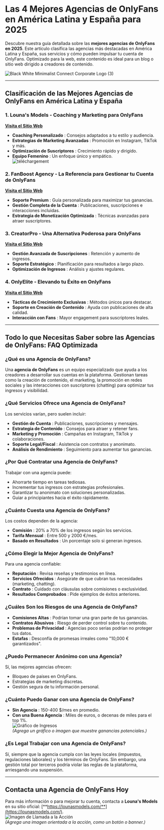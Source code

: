 # Las 4 Mejores Agencias de OnlyFans en América Latina y España para 2025

Descubre nuestra guía detallada sobre las **mejores agencias de OnlyFans en 2025**. Este artículo clasifica las agencias más destacadas en América Latina y España, sus servicios y cómo pueden impulsar tu cuenta de OnlyFans. Optimizado para la web, este contenido es ideal para un blog o sitio web dirigido a creadores de contenido.

![Black White Minimalist Connect Corporate Logo (3)](https://github.com/user-attachments/assets/e4f79e10-1641-477c-b182-3ccb70fa20d6)

---

## Clasificación de las Mejores Agencias de OnlyFans en América Latina y España

### 1. Louna's Models - Coaching y Marketing para OnlyFans  
[**Visita el Sitio Web**](https://lounasmodels.com/)  
- **Coaching Personalizado** : Consejos adaptados a tu estilo y audiencia.  
- **Estrategias de Marketing Avanzadas** : Promoción en Instagram, TikTok y más.  
- **Optimización de Suscriptores** : Crecimiento rápido y dirigido.  
- **Equipo Femenino** : Un enfoque único y empático.  
![téléchargement](https://github.com/user-attachments/assets/836a7013-86d5-4e22-a9e5-56e58676dd40)

### 2. FanBoost Agency - La Referencia para Gestionar tu Cuenta de OnlyFans  
[**Visita el Sitio Web**](https://airtable.com/appE8GDndgTNfeLbc/shrjlh9GLQh68BG7Z)  
- **Soporte Premium** : Guía personalizada para maximizar tus ganancias.  
- **Gestión Completa de la Cuenta** : Publicaciones, suscripciones e interacciones incluidas.  
- **Estrategia de Monetización Optimizada** : Técnicas avanzadas para atraer suscriptores.  

### 3. CreatorPro - Una Alternativa Poderosa para OnlyFans  
[**Visita el Sitio Web**](https://airtable.com/appE8GDndgTNfeLbc/shrjlh9GLQh68BG7Z)  
- **Gestión Avanzada de Suscripciones** : Retención y aumento de ingresos.  
- **Soporte Estratégico** : Planificación para resultados a largo plazo.  
- **Optimización de Ingresos** : Análisis y ajustes regulares.  

### 4. OnlyElite - Elevando tu Éxito en OnlyFans  
[**Visita el Sitio Web**](https://airtable.com/appE8GDndgTNfeLbc/shrjlh9GLQh68BG7Z)  
- **Tácticas de Crecimiento Exclusivas** : Métodos únicos para destacar.  
- **Soporte en Creación de Contenido** : Ayuda con publicaciones de alta calidad.  
- **Interacción con Fans** : Mayor engagement para suscriptores leales.  

---

## Todo lo que Necesitas Saber sobre las Agencias de OnlyFans: FAQ Optimizada

### ¿Qué es una Agencia de OnlyFans?  
Una **agencia de OnlyFans** es un equipo especializado que ayuda a los creadores a desarrollar sus cuentas en la plataforma. Gestionan tareas como la creación de contenido, el marketing, la promoción en redes sociales y las interacciones con suscriptores (chatting) para optimizar tus ingresos y visibilidad.

### ¿Qué Servicios Ofrece una Agencia de OnlyFans?  
Los servicios varían, pero suelen incluir:  
- **Gestión de Cuenta** : Publicaciones, suscripciones y mensajes.  
- **Estrategia de Contenido** : Consejos para atraer y retener fans.  
- **Marketing y Promoción** : Campañas en Instagram, TikTok y colaboraciones.  
- **Soporte Legal/Fiscal** : Asistencia con contratos y anonimato.  
- **Análisis de Rendimiento** : Seguimiento para aumentar tus ganancias.

### ¿Por Qué Contratar una Agencia de OnlyFans?  
Trabajar con una agencia puede:  
- Ahorrarte tiempo en tareas tediosas.  
- Incrementar tus ingresos con estrategias profesionales.  
- Garantizar tu anonimato con soluciones personalizadas.  
- Guiar a principiantes hacia el éxito rápidamente.

### ¿Cuánto Cuesta una Agencia de OnlyFans?  
Los costos dependen de la agencia:  
- **Comisión** : 20% a 70% de los ingresos según los servicios.  
- **Tarifa Mensual** : Entre 500 y 2000 €/mes.  
- **Basado en Resultados** : Un porcentaje solo si generan ingresos.

### ¿Cómo Elegir la Mejor Agencia de OnlyFans?  
Para una agencia confiable:  
- **Reputación** : Revisa reseñas y testimonios en línea.  
- **Servicios Ofrecidos** : Asegúrate de que cubran tus necesidades (marketing, chatting).  
- **Contrato** : Cuidado con cláusulas sobre comisiones o exclusividad.  
- **Resultados Comprobados** : Pide ejemplos de éxitos anteriores.

### ¿Cuáles Son los Riesgos de una Agencia de OnlyFans?  
- **Comisiones Altas** : Podrían tomar una gran parte de tus ganancias.  
- **Contratos Abusivos** : Riesgo de perder control sobre tu contenido.  
- **Problemas de Privacidad** : Agencias poco serias podrían no proteger tus datos.  
- **Estafas** : Desconfía de promesas irreales como "10,000 € garantizados".

### ¿Puedo Permanecer Anónimo con una Agencia?  
Sí, las mejores agencias ofrecen:  
- Bloqueo de países en OnlyFans.  
- Estrategias de marketing discretas.  
- Gestión segura de tu información personal.

### ¿Cuánto Puedo Ganar con una Agencia de OnlyFans?  
- **Sin Agencia** : 150-400 $/mes en promedio.  
- **Con una Buena Agencia** : Miles de euros, o decenas de miles para el top 1%.  
![Gráfico de Ingresos](https://via.placeholder.com/600x300.png?text=Ganancias+con+Agencia+OnlyFans)  
*(Agrega un gráfico o imagen que muestre ganancias potenciales.)*

### ¿Es Legal Trabajar con una Agencia de OnlyFans?  
Sí, siempre que la agencia cumpla con las leyes locales (impuestos, regulaciones laborales) y los términos de OnlyFans. Sin embargo, una gestión total por terceros podría violar las reglas de la plataforma, arriesgando una suspensión.

---

## Contacta una Agencia de OnlyFans Hoy  
Para más información o para mejorar tu cuenta, contacta a **Louna's Models** en su sitio oficial: [**https://lounasmodels.com/**](https://lounasmodels.com/).  
![Imagen de Llamada a la Acción](https://via.placeholder.com/600x200.png?text=Contacta+una+Agencia+Ahora)  
*(Agrega una imagen orientada a la acción, como un botón o banner.)*
